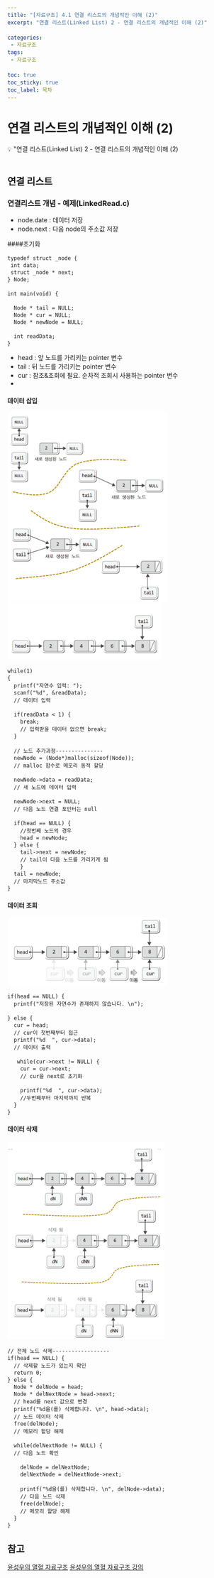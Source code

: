 ```yaml
---
title: "[자료구조] 4.1 연결 리스트의 개념적인 이해 (2)" 
excerpt: "연결 리스트(Linked List) 2 - 연결 리스트의 개념적인 이해 (2)"
 
categories:  
 - 자료구조
tags: 
 - 자료구조

toc: true
toc_sticky: true
toc_label: 목차
---
```

# 연결 리스트의 개념적인 이해 (2)

<aside>
💡 "연결 리스트(Linked List) 2  - 연결 리스트의 개념적인 이해 (2)
</aside>
<br>

## 연결 리스트
### 연결리스트 개념 - 예제(LinkedRead.c)
- node.date : 데이터 저장
- node.next : 다음 node의 주소값 저장
  
####초기화
```
typedef struct _node {
 int data;
 struct _node * next;
} Node;

int main(void) {

  Node * tail = NULL;
  Node * cur = NULL;
  Node * newNode = NULL;

  int readData;
}

```
 -  head : 앞 노드를 가리키는 pointer 변수
 - tail : 뒤 노드를 가리키는 pointer 변수
 - cur : 참조&조회에 필요. 순차적 조회시 사용하는 pointer 변수
 - 
#### 데이터 삽입 
![연결리스트](/assets/images/posts/data20-1.png)
![연결리스트](/assets/images/posts/data20-2.png)
```
while(1)
{
  printf("자연수 입력: ");
  scanf("%d", &readData); 
  // 데이터 입력
	
  if(readData < 1) {
    break;
    // 입력받을 데이터 없으면 break;
  }
		
  // 노드 추가과정---------------
  newNode = (Node*)malloc(sizeof(Node));
  // malloc 함수로 메모리 동적 할당
  
  newNode->data = readData;
  // 새 노드에 데이터 입력
  
  newNode->next = NULL;
  // 다음 노드 연결 포인터는 null

  if(head == NULL) {
    //첫번째 노드의 경우
    head = newNode;
  } else {
    tail->next = newNode; 
    // tail이 다음 노드를 가리키게 됨
	}		
  tail = newNode;
  // 마지막노드 주소값
}

```
#### 데이터 조회
![연결리스트](/assets/images/posts/data20-3.png)
```
if(head == NULL) {
  printf("저장된 자연수가 존재하지 않습니다. \n");
  
} else {
  cur = head; 
  // cur이 첫번째부터 접근
  printf("%d  ", cur->data);
  // 데이터 출력
  
   while(cur->next != NULL) {
    cur = cur->next;
    // cur을 next로 초기화
    
    printf("%d  ", cur->data);
    //두번째부터 마지막까지 반복
  }
}
```
#### 데이터 삭제
![연결리스트](/assets/images/posts/data20-4.png)
```
// 전체 노드 삭제------------------
if(head == NULL) {
  // 삭제할 노드가 있는지 확인
  return 0;    
} else {
  Node * delNode = head;
  Node * delNextNode = head->next;
  // head를 next 값으로 변경
  printf("%d을(를) 삭제합니다. \n", head->data);
  // 노드 데이터 삭제
  free(delNode);    
  // 메모리 할당 해제

  while(delNextNode != NULL) {
  // 다음 노드 확인

    delNode = delNextNode;
    delNextNode = delNextNode->next;

    printf("%d을(를) 삭제합니다. \n", delNode->data);
    // 다음 노드 삭제
    free(delNode);    
    // 메모리 할당 해제
  }
}
```


## 참고

[윤성우의 열혈 자료구조](https://book.naver.com/bookdb/book_detail.nhn?bid=6809127) 
[윤성우의 열혈 자료구조 강의](http://www.orentec.co.kr/teachlist/DA_ST_1/teach_sub1.php)
